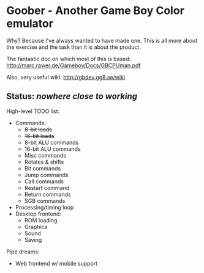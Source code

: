 # Goober - Another Game Boy Color emulator

Why? Because I've always wanted to have made one. This is all more about the exercise and the task than it is about the product.

The fantastic doc on which most of this is based: http://marc.rawer.de/Gameboy/Docs/GBCPUman.pdf

Also, very useful wiki: http://gbdev.gg8.se/wiki

## Status: *nowhere close to working*

High-level TODO list:

* Commands:
  * <s>8-bit loads</s>
  * <s>16-bit loads</s>
  * 8-bit ALU commands
  * 16-bit ALU commands
  * Misc commands
  * Rotates & shifts
  * Bit commands
  * Jump commands
  * Call commands
  * Restart command
  * Return commands
  * SGB commands
* Processing/timing loop
* Desktop frontend:
  * ROM loading
  * Graphics
  * Sound
  * Saving

Pipe dreams:

* Web frontend w/ mobile support
